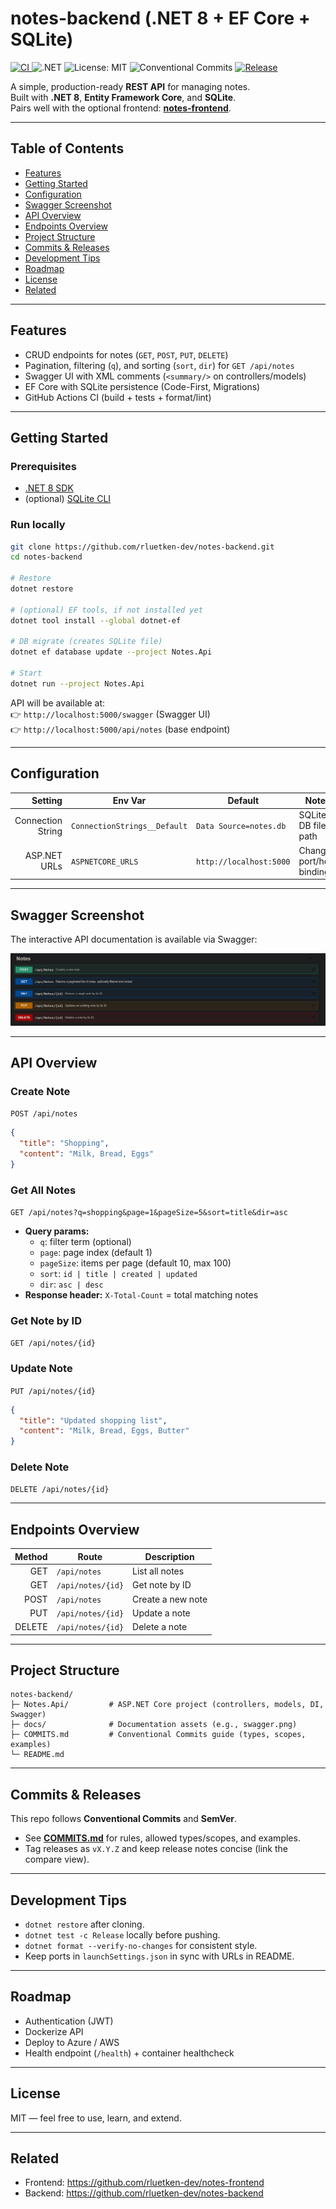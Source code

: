 ﻿# notes-backend (.NET 8 + EF Core + SQLite)

<p align="left">
  <a href="https://github.com/rluetken-dev/notes-backend/actions/workflows/ci.yml">
    <img alt="CI" src="https://github.com/rluetken-dev/notes-backend/actions/workflows/ci.yml/badge.svg?branch=main">
  </a>
  <img alt=".NET" src="https://img.shields.io/badge/.NET-8.0-purple">
  <img alt="License: MIT" src="https://img.shields.io/badge/License-MIT-green.svg">
  <img alt="Conventional Commits" src="https://img.shields.io/badge/Conventional%20Commits-1.0.0-yellow.svg">
  <a href="https://github.com/rluetken-dev/notes-backend/releases">
    <img alt="Release" src="https://img.shields.io/github/v/release/rluetken-dev/notes-backend?sort=semver&display_name=tag">
  </a>
</p>

A simple, production-ready **REST API** for managing notes.  
Built with **.NET 8**, **Entity Framework Core**, and **SQLite**.  
Pairs well with the optional frontend: **[notes-frontend](https://github.com/rluetken-dev/notes-frontend)**.

---

## Table of Contents
- [Features](#features)
- [Getting Started](#getting-started)
- [Configuration](#configuration)
- [Swagger Screenshot](#swagger-screenshot)
- [API Overview](#api-overview)
- [Endpoints Overview](#endpoints-overview)
- [Project Structure](#project-structure)
- [Commits & Releases](#commits--releases)
- [Development Tips](#development-tips)
- [Roadmap](#roadmap)
- [License](#license)
- [Related](#related)

---

## Features
- CRUD endpoints for notes (`GET`, `POST`, `PUT`, `DELETE`)
- Pagination, filtering (`q`), and sorting (`sort`, `dir`) for `GET /api/notes`
- Swagger UI with XML comments (`<summary/>` on controllers/models)
- EF Core with SQLite persistence (Code-First, Migrations)
- GitHub Actions CI (build + tests + format/lint)

---

## Getting Started

### Prerequisites
- [.NET 8 SDK](https://dotnet.microsoft.com/en-us/download)
- (optional) [SQLite CLI](https://www.sqlite.org/download.html)

### Run locally
```bash
git clone https://github.com/rluetken-dev/notes-backend.git
cd notes-backend

# Restore
dotnet restore

# (optional) EF tools, if not installed yet
dotnet tool install --global dotnet-ef

# DB migrate (creates SQLite file)
dotnet ef database update --project Notes.Api

# Start
dotnet run --project Notes.Api
```

API will be available at:  
👉 `http://localhost:5000/swagger` (Swagger UI)  
👉 `http://localhost:5000/api/notes` (base endpoint)

---

## Configuration

| Setting            | Env Var                     | Default                 | Notes                    |
|-------------------:|-----------------------------|-------------------------|--------------------------|
| Connection String  | `ConnectionStrings__Default`| `Data Source=notes.db`  | SQLite DB file path      |
| ASP.NET URLs       | `ASPNETCORE_URLS`           | `http://localhost:5000` | Change port/host binding |

---

## Swagger Screenshot
The interactive API documentation is available via Swagger:

![Swagger UI](docs/swagger.png)

---

## API Overview

### Create Note
`POST /api/notes`
```json
{
  "title": "Shopping",
  "content": "Milk, Bread, Eggs"
}
```

### Get All Notes
`GET /api/notes?q=shopping&page=1&pageSize=5&sort=title&dir=asc`

- **Query params:**
  - `q`: filter term (optional)
  - `page`: page index (default 1)
  - `pageSize`: items per page (default 10, max 100)
  - `sort`: `id | title | created | updated`
  - `dir`: `asc | desc`
- **Response header:** `X-Total-Count` = total matching notes

### Get Note by ID
`GET /api/notes/{id}`

### Update Note
`PUT /api/notes/{id}`
```json
{
  "title": "Updated shopping list",
  "content": "Milk, Bread, Eggs, Butter"
}
```

### Delete Note
`DELETE /api/notes/{id}`

---

## Endpoints Overview

| Method | Route             | Description       |
|------: |-------------------|-------------------|
| GET    | `/api/notes`      | List all notes    |
| GET    | `/api/notes/{id}` | Get note by ID    |
| POST   | `/api/notes`      | Create a new note |
| PUT    | `/api/notes/{id}` | Update a note     |
| DELETE | `/api/notes/{id}` | Delete a note     |

---

## Project Structure
```
notes-backend/
├─ Notes.Api/         # ASP.NET Core project (controllers, models, DI, Swagger)
├─ docs/              # Documentation assets (e.g., swagger.png)
├─ COMMITS.md         # Conventional Commits guide (types, scopes, examples)
└─ README.md
```

---

## Commits & Releases
This repo follows **Conventional Commits** and **SemVer**.

- See **[COMMITS.md](./COMMITS.md)** for rules, allowed types/scopes, and examples.
- Tag releases as `vX.Y.Z` and keep release notes concise (link the compare view).

---

## Development Tips
- `dotnet restore` after cloning.
- `dotnet test -c Release` locally before pushing.
- `dotnet format --verify-no-changes` for consistent style.
- Keep ports in `launchSettings.json` in sync with URLs in README.

---

## Roadmap
- Authentication (JWT)
- Dockerize API
- Deploy to Azure / AWS
- Health endpoint (`/health`) + container healthcheck

---

## License
MIT — feel free to use, learn, and extend.

---

## Related
- Frontend: https://github.com/rluetken-dev/notes-frontend
- Backend:  https://github.com/rluetken-dev/notes-backend

